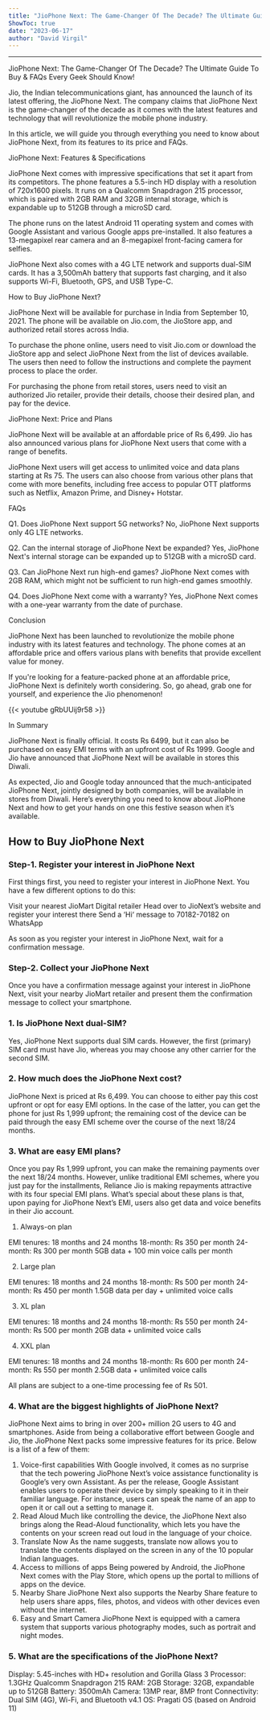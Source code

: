 ```yaml
---
title: "JioPhone Next: The Game-Changer Of The Decade? The Ultimate Guide To Buy & FAQs Every Geek Should Know!"
ShowToc: true 
date: "2023-06-17"
author: "David Virgil"
---
```

*****
JioPhone Next: The Game-Changer Of The Decade? The Ultimate Guide To Buy & FAQs Every Geek Should Know!

Jio, the Indian telecommunications giant, has announced the launch of its latest offering, the JioPhone Next. The company claims that JioPhone Next is the game-changer of the decade as it comes with the latest features and technology that will revolutionize the mobile phone industry.

In this article, we will guide you through everything you need to know about JioPhone Next, from its features to its price and FAQs.

JioPhone Next: Features & Specifications

JioPhone Next comes with impressive specifications that set it apart from its competitors. The phone features a 5.5-inch HD display with a resolution of 720x1600 pixels. It runs on a Qualcomm Snapdragon 215 processor, which is paired with 2GB RAM and 32GB internal storage, which is expandable up to 512GB through a microSD card.

The phone runs on the latest Android 11 operating system and comes with Google Assistant and various Google apps pre-installed. It also features a 13-megapixel rear camera and an 8-megapixel front-facing camera for selfies.

JioPhone Next also comes with a 4G LTE network and supports dual-SIM cards. It has a 3,500mAh battery that supports fast charging, and it also supports Wi-Fi, Bluetooth, GPS, and USB Type-C.

How to Buy JioPhone Next?

JioPhone Next will be available for purchase in India from September 10, 2021. The phone will be available on Jio.com, the JioStore app, and authorized retail stores across India.

To purchase the phone online, users need to visit Jio.com or download the JioStore app and select JioPhone Next from the list of devices available. The users then need to follow the instructions and complete the payment process to place the order.

For purchasing the phone from retail stores, users need to visit an authorized Jio retailer, provide their details, choose their desired plan, and pay for the device.

JioPhone Next: Price and Plans

JioPhone Next will be available at an affordable price of Rs 6,499. Jio has also announced various plans for JioPhone Next users that come with a range of benefits.

JioPhone Next users will get access to unlimited voice and data plans starting at Rs 75. The users can also choose from various other plans that come with more benefits, including free access to popular OTT platforms such as Netflix, Amazon Prime, and Disney+ Hotstar.

FAQs

Q1. Does JioPhone Next support 5G networks?
No, JioPhone Next supports only 4G LTE networks.

Q2. Can the internal storage of JioPhone Next be expanded?
Yes, JioPhone Next's internal storage can be expanded up to 512GB with a microSD card.

Q3. Can JioPhone Next run high-end games?
JioPhone Next comes with 2GB RAM, which might not be sufficient to run high-end games smoothly.

Q4. Does JioPhone Next come with a warranty?
Yes, JioPhone Next comes with a one-year warranty from the date of purchase.

Conclusion

JioPhone Next has been launched to revolutionize the mobile phone industry with its latest features and technology. The phone comes at an affordable price and offers various plans with benefits that provide excellent value for money.

If you're looking for a feature-packed phone at an affordable price, JioPhone Next is definitely worth considering. So, go ahead, grab one for yourself, and experience the Jio phenomenon!

{{< youtube gRbUUij9r58 >}} 



In Summary


JioPhone Next is finally official.
It costs Rs 6499, but it can also be purchased on easy EMI terms with an upfront cost of Rs 1999.
Google and Jio have announced that JioPhone Next will be available in stores this Diwali.







As expected, Jio and Google today announced that the much-anticipated JioPhone Next, jointly designed by both companies, will be available in stores from Diwali.
Here’s everything you need to know about JioPhone Next and how to get your hands on one this festive season when it’s available.

 
## How to Buy JioPhone Next
 
### Step-1. Register your interest in JioPhone Next


First things first, you need to register your interest in JioPhone Next. You have a few different options to do this:

 

Visit your nearest JioMart Digital retailer
Head over to JioNext’s website and register your interest there
Send a ‘Hi‘ message to 70182-70182 on WhatsApp



As soon as you register your interest in JioPhone Next, wait for a confirmation message.

 
### Step-2. Collect your JioPhone Next


Once you have a confirmation message against your interest in JioPhone Next, visit your nearby JioMart retailer and present them the confirmation message to collect your smartphone.

 
### 1. Is JioPhone Next dual-SIM?


Yes, JioPhone Next supports dual SIM cards. However, the first (primary) SIM card must have Jio, whereas you may choose any other carrier for the second SIM.

 
### 2. How much does the JioPhone Next cost?


JioPhone Next is priced at Rs 6,499. You can choose to either pay this cost upfront or opt for easy EMI options. In the case of the latter, you can get the phone for just Rs 1,999 upfront; the remaining cost of the device can be paid through the easy EMI scheme over the course of the next 18/24 months.

 
### 3. What are easy EMI plans?



Once you pay Rs 1,999 upfront, you can make the remaining payments over the next 18/24 months. However, unlike traditional EMI schemes, where you just pay for the installments, Reliance Jio is making repayments attractive with its four special EMI plans.
What’s special about these plans is that, upon paying for JioPhone Next’s EMI, users also get data and voice benefits in their Jio account.
1. Always-on plan

 

EMI tenures: 18 months and 24 months
18-month: Rs 350 per month
24-month: Rs 300 per month
5GB data + 100 min voice calls per month



2. Large plan

 

EMI tenures: 18 months and 24 months
18-month: Rs 500 per month
24-month: Rs 450 per month
1.5GB data per day + unlimited voice calls



3. XL plan

 

EMI tenures: 18 months and 24 months
18-month: Rs 550 per month
24-month: Rs 500 per month
2GB data + unlimited voice calls



4. XXL plan

 

EMI tenures: 18 months and 24 months
18-month: Rs 600 per month
24-month: Rs 550 per month
2.5GB data + unlimited voice calls



All plans are subject to a one-time processing fee of Rs 501.

 
### 4. What are the biggest highlights of JioPhone Next?


JioPhone Next aims to bring in over 200+ million 2G users to 4G and smartphones. Aside from being a collaborative effort between Google and Jio, the JioPhone Next packs some impressive features for its price. Below is a list of a few of them:
1. Voice-first capabilities
With Google involved, it comes as no surprise that the tech powering JioPhone Next’s voice assistance functionality is Google’s very own Assistant. As per the release, Google Assistant enables users to operate their device by simply speaking to it in their familiar language.
For instance, users can speak the name of an app to open it or call out a setting to manage it.
2. Read Aloud
Much like controlling the device, the JioPhone Next also brings along the Read-Aloud functionality, which lets you have the contents on your screen read out loud in the language of your choice.
3. Translate Now
As the name suggests, translate now allows you to translate the contents displayed on the screen in any of the 10 popular Indian languages.
4. Access to millions of apps
Being powered by Android, the JioPhone Next comes with the Play Store, which opens up the portal to millions of apps on the device.
5. Nearby Share
JioPhone Next also supports the Nearby Share feature to help users share apps, files, photos, and videos with other devices even without the internet.
6. Easy and Smart Camera
JioPhone Next is equipped with a camera system that supports various photography modes, such as portrait and night modes.

 
### 5. What are the specifications of the JioPhone Next?
 

Display: 5.45-inches with HD+ resolution and Gorilla Glass 3
Processor: 1.3GHz Qualcomm Snapdragon 215
RAM: 2GB
Storage: 32GB, expandable up to 512GB
Battery: 3500mAh
Camera: 13MP rear, 8MP front
Connectivity: Dual SIM (4G), Wi-Fi, and Bluetooth v4.1
OS: Pragati OS (based on Android 11)





